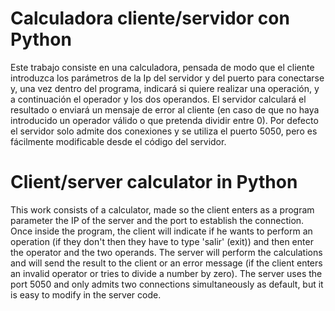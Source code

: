 # Calculadora cliente/servidor con Python

Este trabajo consiste en una calculadora, pensada de modo que el cliente introduzca los parámetros de la Ip del servidor y del puerto para conectarse y, una vez dentro del programa, indicará si quiere realizar una operación, y a continuación el operador y los dos operandos. El servidor calculará el resultado o enviará un mensaje de error al cliente (en caso de que no haya introducido un operador válido o que pretenda dividir entre 0). Por defecto el servidor solo admite dos conexiones y se utiliza el puerto 5050, pero es fácilmente modificable desde el código del servidor.

# Client/server calculator in Python

This work consists of a calculator, made so the client enters as a program parameter the IP of the server and the port to establish the connection. Once inside the program, the client will indicate if he wants to perform an operation (if they don't then they have to type 'salir' (exit)) and then enter the operator and the two operands. The server will perform the calculations and will send the result to the client or an error message (if the client enters an invalid operator or tries to divide a number by zero). The server uses the port 5050 and only admits two connections simultaneously as default, but it is easy to modify in the server code.

